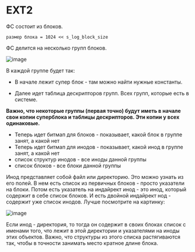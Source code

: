 # EXT2

ФС состоит из блоков.

```
размер блока = 1024 << s_log_block_size
```

ФС делится на несколько групп блоков.

![image](https://user-images.githubusercontent.com/25401699/199470309-ab3dc87a-876b-45b1-ba96-0e8562241488.png)

В каждой группе будет так:

* В начале лежит супер блок - там можно найти нужные константы.

* Далее идет таблица дескрипторов групп. Всех групп, которые есть в системе.

**Важно, что некоторые группы (первая точно) будут иметь в начале свои копии суперблока и таблицы дескрипторов. Эти копии у всех одинаковые.**
   
* Теперь идет битмап для блоков - показывает, какой блок в группе занят, а какой нет
* Теперь идет битмап для инодов - показывает, какой инод в группе занят, а какой нет
* список структур инодов - все иноды данной группы
* список блоков - все блоки данной группы

Инод представляет собой файл или директорию. Это можно узнать из его полей.
В нем есть список из первичных блоков - просто указатели на блоки.
Потом есть указатель на индайрект инод - это инод, который содержит в себе список блоков.
И есть двойной индайрект нод - содержит уже список инодов.
Лучше посмотрите на картинку:

![image](https://user-images.githubusercontent.com/25401699/199459485-56710859-9cc3-4b0c-b325-af3b49a29b94.png)

Если инод - директория, то тогда он содержит в своих блоках список с именами того, что лежит в этой директории и указателями на иноды этих объектов.
Важно, что структуры из этого списка растягиваются так, чтобы в точности занимать место кратное длине блока.


